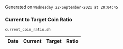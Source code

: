 Generated on `Wednesday 22-September-2021 at 20:04:45`

### Current to Target Coin Ratio
`current_coin_ratio.sh`

Date|Current|Target|Ratio
---|---|---|---
